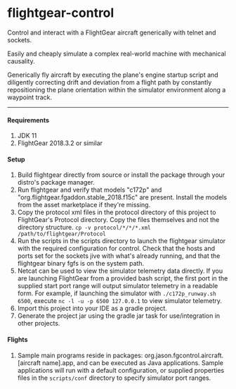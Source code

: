 # flightgear-control
Control and interact with a FlightGear aircraft generically with telnet and sockets. 

Easily and cheaply simulate a complex real-world machine with mechanical causality.

Generically fly aircraft by executing the plane's engine startup script and diligently correcting drift and deviation from a flight path by constantly repositioning the plane orientation within the simulator environment along a waypoint track. 

----

#### Requirements ####
1. JDK 11
1. FlightGear 2018.3.2 or similar

#### Setup ####

1. Build flightgear directly from source or install the package through your distro's package manager.
1. Run flightgear and verify that models "c172p" and "org.flightgear.fgaddon.stable_2018.f15c" are present. Install the models from the asset marketplace if they're missing.
1. Copy the protocol xml files in the protocol directory of this project to FlightGear's Protocol directory. Copy the files themselves and not the directory structure. 
    `cp -v protocol/*/*/*.xml /path/to/flightgear/Protocol`
1. Run the scripts in the scripts directory to launch the flightgear simulator with the required configuration for control. Check that the hosts and ports set for the sockets jive with what's already running, and that the flightgear binary fgfs is on the system path.
1. Netcat can be used to view the simulator telemetry data directly. If you are launching FlightGear from a provided bash script, the first port in the supplied start port range will output simulator telemetry in a readable form. For example, if launching the simulator with `./c172p_runway.sh 6500`, execute `nc -l -u -p 6500 127.0.0.1` to view simulator telemetry.
1. Import this project into your IDE as a gradle project.
1. Generate the project jar using the gradle jar task for use/integration in other projects. 

#### Flights ####

1. Sample main programs reside in packages: org.jason.fgcontrol.aircraft.[aircraft name].app, and can be executed as Java applications. Sample applications will run with a default configuration, or supplied properties files in the `scripts/conf` directory to specify simulator port ranges. 

